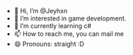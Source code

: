 - 👋 Hi, I’m @Jeyhxn
- 👀 I’m interested in game development.
- 🌱 I’m currently learning c#
- 📫 How to reach me, you can mail me
- 😄 Pronouns: straight :D
